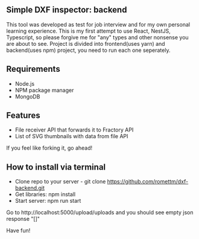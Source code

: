 ## Simple DXF inspector: backend

This tool was developed as test for job interview and for my own personal learning experience. This is my first attempt to use React, NestJS, Typescript, so please forgive me for "any" types and other nonsense you are about to see. Project is divided into frontend(uses yarn) and backend(uses npm) project, you need to run each one seperately.

## Requirements

- Node.js
- NPM package manager
- MongoDB

## Features

- File receiver API that forwards it to Fractory API
- List of SVG thumbnails with data from file API

If you feel like forking it, go ahead!

## How to install via terminal

- Clone repo to your server - git clone https://github.com/romettm/dxf-backend.git
- Get libraries: npm install
- Start server: npm run start

Go to http://localhost:5000/upload/uploads and you should see empty json response "[]"

Have fun!
